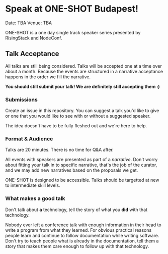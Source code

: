 # Speak at ONE-SHOT Budapest!

Date: TBA
Venue: TBA

ONE-SHOT is a one day single track speaker series presented by RisingStack and NodeConf.

## Talk Acceptance

All talks are still being considered. Talks will be accepted one at a time over about a month.
Because the events are structured in a narrative acceptance happens in the order we fill the narrative.

**You should still submit your talk! We are definitely still accepting them :)**

### Submissions

Create an issue in this repository. You can suggest a talk you'd like to give or one that you
would like to see with or without a suggested speaker.

The idea doesn't have to be fully fleshed out and we're here to help.

### Format & Audience

Talks are 20 minutes. There is no time for Q&A after.

All events with speakers are presented as part of a *narrative*.
Don't worry about fitting your talk in to specific narrative, that's the job of the curator,
and we may add new narratives based on the proposals we get.

ONE-SHOT is designed to be accessible. Talks should be targetted at new to intermediate skill levels.

### What makes a good talk

Don't talk about **a** technology, tell the story of what you **did** with that technology.

Nobody ever left a conference talk with enough information in their head to write a program from what they learned.
For obvious practical reasons people learn and continue to follow documentation while writing software.
Don't try to teach people what is already in the documentation, tell them a story that makes
them care enough to follow up with that technology.

